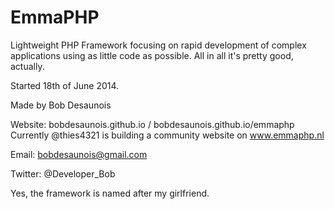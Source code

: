 EmmaPHP
=======

Lightweight PHP Framework 
focusing on rapid development of complex applications using as little code as possible.
All in all it's pretty good, actually.

Started 18th of June 2014.

Made by Bob Desaunois

Website: bobdesaunois.github.io / bobdesaunois.github.io/emmaphp
Currently @thies4321 is building a community website on www.emmaphp.nl

Email: bobdesaunois@gmail.com

Twitter: @Developer_Bob

Yes, the framework is named after my girlfriend.

